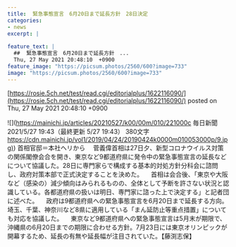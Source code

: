 ```yaml
---
title:  緊急事態宣言　6月20日まで延長方針　28日決定  
categories:
- news
excerpt: |
  
feature_text: |
  ##  緊急事態宣言　6月20日まで延長方針　...
  Thu, 27 May 2021 20:48:10  +0900
feature_image: "https://picsum.photos/2560/600?image=733"
image: "https://picsum.photos/2560/600?image=733"
---
```


[https://rosie.5ch.net/test/read.cgi/editorialplus/1622116090/](https://rosie.5ch.net/test/read.cgi/editorialplus/1622116090/)
posted on Thu, 27 May 2021 20:48:10  +0900

<!--more-->

![](https://mainichi.jp/articles/20210527/k00/00m/010/221000c 毎日新聞 2021/5/27 19:43（最終更新 5/27 19:43） 380文字 [https://cdn.mainichi.jp/vol1/2019/04/24/20190424k0000m010053000p/9.jpg)](https://cdn.mainichi.jp/vol1/2019/04/24/20190424k0000m010053000p/9.jpg)) 首相官邸＝本社ヘリから 　菅義偉首相は27日夕、新型コロナウイルス対策の関係閣僚会合を開き、東京など9都道府県に発令中の緊急事態宣言の延長などについて協議した。28日に専門家らで構成する基本的対処方針分科会に諮問し、政府対策本部で正式決定することを決めた。 　首相は会合後、「東京や大阪など（感染の）減少傾向はみられるものの、全体として予断を許さない状況と認識している。各都道府県の扱いは明日、専門家に諮った上で決定する」と記者団に述べた。 　政府は9都道府県への緊急事態宣言を6月20日まで延長する方向。埼玉、千葉、神奈川など8県に適用している「まん延防止等重点措置」についても対応を協議した。 　東京など9都道府県への緊急事態宣言は5月末が期限で、沖縄県の6月20日までの期限に合わせる方針。7月23日には東京オリンピックが開幕するため、延長の有無や延長幅が注目されていた。【藤渕志保】
